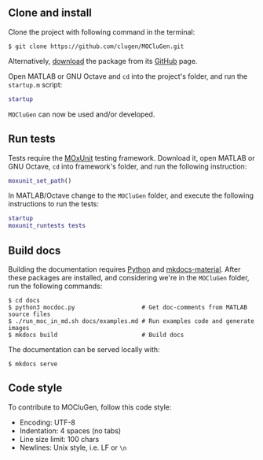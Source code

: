 ## Clone and install

Clone the project with following command in the terminal:

```text
$ git clone https://github.com/clugen/MOCluGen.git
```

Alternatively,
[download](https://github.com/clugen/MOCluGen/archive/refs/heads/main.zip) the
package from its [GitHub](https://github.com/clugen/MOCluGen/) page.

Open MATLAB or GNU Octave and `cd` into the project's folder, and run the
`startup.m` script:

```matlab
startup
```

`MOCluGen` can now be used and/or developed.

## Run tests

Tests require the [MOxUnit] testing framework. Download it, open MATLAB or GNU
Octave, `cd` into framework's folder, and run the following instruction:

```matlab
moxunit_set_path()
```

In MATLAB/Octave change to the `MOCluGen` folder, and execute the following
instructions to run the tests:

```matlab
startup
moxunit_runtests tests
```

## Build docs

Building the documentation requires [Python] and [mkdocs-material]. After these
packages are installed, and considering we're in the `MOCluGen` folder, run the
following commands:

```text
$ cd docs
$ python3 mocdoc.py                   # Get doc-comments from MATLAB source files
$ ./run_moc_in_md.sh docs/examples.md # Run examples code and generate images
$ mkdocs build                        # Build docs
```

The documentation can be served locally with:

```text
$ mkdocs serve
```

[MOxUnit]: https://github.com/MOxUnit/MOxUnit
[Python]: https://www.python.org/downloads/
[mkdocs-material]: https://pypi.org/project/mkdocs-material/

## Code style

To contribute to MOCluGen, follow this code style:

* Encoding: UTF-8
* Indentation: 4 spaces (no tabs)
* Line size limit: 100 chars
* Newlines: Unix style, i.e. LF or `\n`
